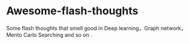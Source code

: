 # Awesome-flash-thoughts
Some flash thoughts that smell good in Deep learning，Graph network， Mento Carlo Searching and so on .
